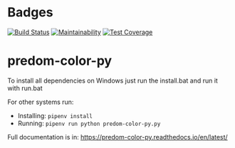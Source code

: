 # Badges
[![Build Status](https://www.travis-ci.com/ImSeenOne/predom-color-py.svg?branch=main)](https://www.travis-ci.com/ImSeenOne/predom-color-py)
[![Maintainability](https://api.codeclimate.com/v1/badges/66e9a6d3d5920314a9ef/maintainability)](https://codeclimate.com/github/ImSeenOne/predom-color-py/maintainability)
[![Test Coverage](https://api.codeclimate.com/v1/badges/66e9a6d3d5920314a9ef/test_coverage)](https://codeclimate.com/github/ImSeenOne/predom-color-py/test_coverage)

# predom-color-py

To install all dependencies on Windows just run the install.bat and run it with run.bat

For other systems run:
  * Installing:
    ``pipenv install``
  * Running:
    ``pipenv run python predom-color-py.py``

Full documentation is in: https://predom-color-py.readthedocs.io/en/latest/
